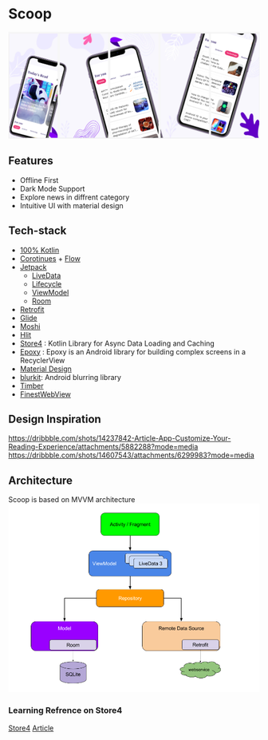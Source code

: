 # Scoop
![](screenshot.png)
 
## Features
- Offline First 
- Dark Mode Support
- Explore news in diffrent category
- Intuitive UI with material design


## Tech-stack
* [100% Kotlin](https://kotlinlang.org/)  
* [Corotinues](https://kotlinlang.org/docs/reference/coroutines-overview.html) + [Flow](https://kotlinlang.org/)
* [Jetpack](https://developer.android.com/jetpack)
  * [LiveData](https://developer.android.com/topic/libraries/architecture/livedata)
  * [Lifecycle](https://developer.android.com/topic/libraries/architecture/lifecycle)
  * [ViewModel](https://developer.android.com/topic/libraries/architecture/viewmodel) 
  * [Room](https://developer.android.com/jetpack/androidx/releases/room) 
* [Retrofit](https://square.github.io/retrofit/)
* [Glide](https://github.com/bumptech/glide)
* [Moshi](https://github.com/square/moshi)
* [Hlit](https://developer.android.com/training/dependency-injection/hilt-android)
* [Store4](https://github.com/dropbox/Store) :  Kotlin Library for Async Data Loading and Caching
* [Epoxy](https://github.com/airbnb/epoxy) : Epoxy is an Android library for building complex screens in a RecyclerView
* [Material Design](https://material.io/components?platform=android)
* [blurkit](https://github.com/CameraKit/blurkit-android): Android blurring library
* [Timber](https://github.com/JakeWharton/timber)
* [FinestWebView](https://github.com/TheFinestArtist/FinestWebView-Android)

## Design Inspiration
https://dribbble.com/shots/14237842-Article-App-Customize-Your-Reading-Experience/attachments/5882288?mode=media
https://dribbble.com/shots/14607543/attachments/6299983?mode=media

## Architecture
Scoop is based on MVVM architecture 
![](architecture.png)

### Learning Refrence on Store4
[Store4](https://github.com/dropbox/Store/)
[Article](https://medium.com/swlh/introduction-to-android-data-storage-with-dropbox-store-4-b2dc7e3753e1)

